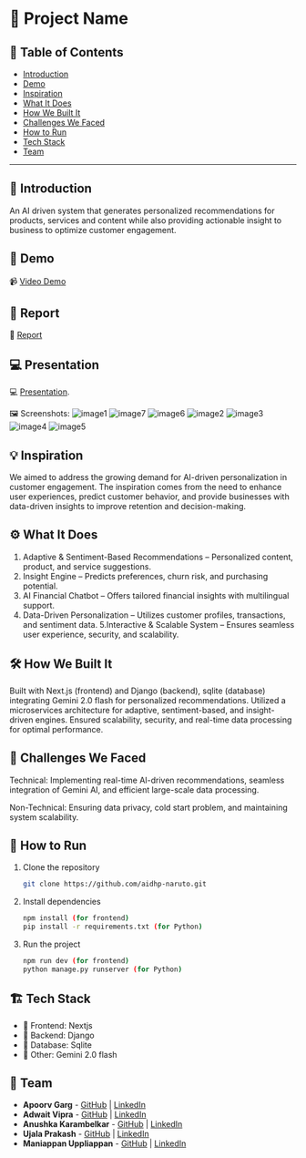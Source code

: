 # 🚀 Project Name

## 📌 Table of Contents
- [Introduction](#introduction)
- [Demo](#demo)
- [Inspiration](#inspiration)
- [What It Does](#what-it-does)
- [How We Built It](#how-we-built-it)
- [Challenges We Faced](#challenges-we-faced)
- [How to Run](#how-to-run)
- [Tech Stack](#tech-stack)
- [Team](#team)

---

## 🎯 Introduction
An AI driven system that generates personalized recommendations for products, services and content while also providing actionable insight to business to optimize customer engagement.

## 🎥 Demo 
📹 [Video Demo](https://drive.google.com/file/d/1kZ-0HESmJF97_LHUz_HxdtZ5E5b-hDs1/view?usp=sharing)
## 📝 Report
📝 [Report](https://drive.google.com/file/d/1Sg-ii0JWo5Wlnh40e1h7Yf55AVmDop0p/view?usp=drive_link)

## 💻 Presentation
💻 [Presentation](https://docs.google.com/presentation/d/1FmZSHrrrJlNNzSCo5zlIDdQ5dk7TrAIY/edit?usp=sharing&ouid=105961597564557987494&rtpof=true&sd=true).

🖼️ Screenshots:
![image1](https://github.com/user-attachments/assets/5c29c4e1-2563-42be-90eb-6255b3f7e256)
![image7](https://github.com/user-attachments/assets/cf41e8f7-cd87-4851-98b0-888fc8524c22)
![image6](https://github.com/user-attachments/assets/ee6c30a4-cd53-45e8-a940-669ade0919b8)
![image2](https://github.com/user-attachments/assets/87271567-69ed-4798-984e-6ed3da57adec)
![image3](https://github.com/user-attachments/assets/07f2c897-b618-4b6d-895c-9e134b1e2ca2)
![image4](https://github.com/user-attachments/assets/169f5fc8-8515-4917-b1ca-1c896e91047f)
![image5](https://github.com/user-attachments/assets/02240ec5-5ed4-467c-854e-5ea10bfd71e3)



## 💡 Inspiration
We aimed to address the growing demand for AI-driven personalization in customer engagement. The inspiration comes from the need to enhance user experiences, predict customer behavior, and provide businesses with data-driven insights to improve retention and decision-making.

## ⚙️ What It Does

1. Adaptive & Sentiment-Based Recommendations – Personalized content, product, and service suggestions.
2. Insight Engine – Predicts preferences, churn risk, and purchasing potential.
3. AI Financial Chatbot – Offers tailored financial insights with multilingual support.
4. Data-Driven Personalization – Utilizes customer profiles, transactions, and sentiment data.
5.Interactive & Scalable System – Ensures seamless user experience, security, and scalability.

## 🛠️ How We Built It
Built with Next.js (frontend) and Django (backend), sqlite (database) integrating Gemini 2.0 flash for personalized recommendations. Utilized a microservices architecture for adaptive, sentiment-based, and insight-driven engines. Ensured scalability, security, and real-time data processing for optimal performance.

## 🚧 Challenges We Faced
Technical: Implementing real-time AI-driven recommendations, seamless integration of Gemini AI, and efficient large-scale data processing.

Non-Technical: Ensuring data privacy, cold start problem, and maintaining system scalability.

## 🏃 How to Run
1. Clone the repository  
   ```sh
   git clone https://github.com/aidhp-naruto.git
   ```
2. Install dependencies  
   ```sh
   npm install (for frontend)
   pip install -r requirements.txt (for Python)
   ```
3. Run the project  
   ```sh
   npm run dev (for frontend)
   python manage.py runserver (for Python)
   ```

## 🏗️ Tech Stack
- 🔹 Frontend: Nextjs
- 🔹 Backend: Django
- 🔹 Database: Sqlite
- 🔹 Other: Gemini 2.0 flash

## 👥 Team
- **Apoorv Garg** - [GitHub](#) | [LinkedIn](#)
- **Adwait Vipra** - [GitHub](#) | [LinkedIn](#)
- **Anushka Karambelkar** - [GitHub](#) | [LinkedIn](#)
- **Ujala Prakash** - [GitHub](#) | [LinkedIn](#)
- **Maniappan Uppliappan** - [GitHub](#) | [LinkedIn](#)
